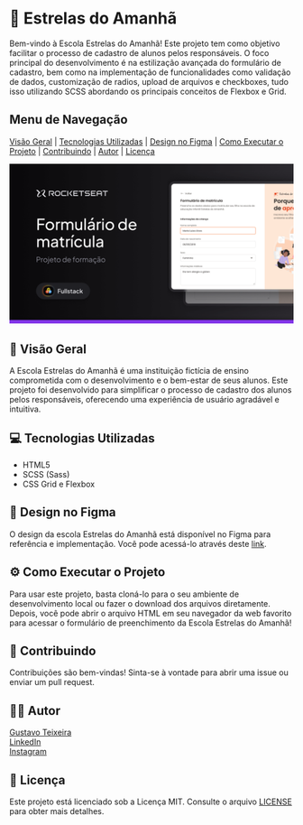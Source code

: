 # 🌟 Estrelas do Amanhã

Bem-vindo à Escola Estrelas do Amanhã! Este projeto tem como objetivo facilitar o processo de cadastro de alunos pelos responsáveis. O foco principal do desenvolvimento é na estilização avançada do formulário de cadastro, bem como na implementação de funcionalidades como validação de dados, customização de radios, upload de arquivos e checkboxes, tudo isso utilizando SCSS abordando os principais conceitos de Flexbox e Grid.

## Menu de Navegação

[Visão Geral](#visao-geral) | [Tecnologias Utilizadas](#tecnologias-utilizadas) | [Design no Figma](#design-no-figma) | [Como Executar o Projeto](#executar-o-projeto) | [Contribuindo](#contribuindo) | [Autor](#autor) | [Licença](#licenca)

![Preview do Portal de Notícias](https://raw.githubusercontent.com/taylosstls/mba-rocket/main/mod-1/html-and-css-module/projeto-estrelas-do-amanha/assets/project-estrelas-do-amanha.png)

## 🚀 Visão Geral

A Escola Estrelas do Amanhã é uma instituição fictícia de ensino comprometida com o desenvolvimento e o bem-estar de seus alunos. Este projeto foi desenvolvido para simplificar o processo de cadastro dos alunos pelos responsáveis, oferecendo uma experiência de usuário agradável e intuitiva.

## 💻 Tecnologias Utilizadas

- HTML5
- SCSS (Sass)
- CSS Grid e Flexbox

## 🎨 Design no Figma

O design da escola Estrelas do Amanhã está disponível no Figma para referência e implementação. Você pode acessá-lo através deste [link](https://www.figma.com/community/file/1365016793556649696).

## ⚙️ Como Executar o Projeto

Para usar este projeto, basta cloná-lo para o seu ambiente de desenvolvimento local ou fazer o download dos arquivos diretamente. Depois, você pode abrir o arquivo HTML em seu navegador da web favorito para acessar o formulário de preenchimento da Escola Estrelas do Amanhã!

## 🤝 Contribuindo

Contribuições são bem-vindas! Sinta-se à vontade para abrir uma issue ou enviar um pull request.

## 👨‍💻 Autor

[Gustavo Teixeira](https://github.com/taylosstls)  
[LinkedIn](https://www.linkedin.com/in/gustavoteixeiralgnt/)  
[Instagram](https://www.instagram.com/gustavo.lgnt/)

## 📝 Licença

Este projeto está licenciado sob a Licença MIT. Consulte o arquivo [LICENSE](LICENSE) para obter mais detalhes.
